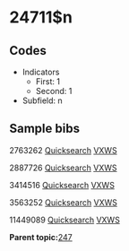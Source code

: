 # 24711$n

## Codes

-   Indicators
    -   First: 1
    -   Second: 1
-   Subfield: n

## Sample bibs

2763262 [Quicksearch](https://search.library.yale.edu/catalog/2763262) [VXWS](http://prodorbis.library.yale.edu:7014/vxws/GetHoldingsService?bibId=2763262)

2887726 [Quicksearch](https://search.library.yale.edu/catalog/2887726) [VXWS](http://prodorbis.library.yale.edu:7014/vxws/GetHoldingsService?bibId=2887726)

3414516 [Quicksearch](https://search.library.yale.edu/catalog/3414516) [VXWS](http://prodorbis.library.yale.edu:7014/vxws/GetHoldingsService?bibId=3414516)

3563252 [Quicksearch](https://search.library.yale.edu/catalog/3563252) [VXWS](http://prodorbis.library.yale.edu:7014/vxws/GetHoldingsService?bibId=3563252)

11449089 [Quicksearch](https://search.library.yale.edu/catalog/11449089) [VXWS](http://prodorbis.library.yale.edu:7014/vxws/GetHoldingsService?bibId=11449089)

**Parent topic:**[247](../../tags/247/247.md)

